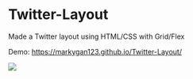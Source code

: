 # Twitter-Layout
Made a Twitter layout using HTML/CSS with Grid/Flex

Demo: https://markygan123.github.io/Twitter-Layout/

![](images/twitter-layout.png)

